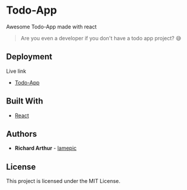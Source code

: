# Todo-App

Awesome Todo-App made with react

> Are you even a developer if you don't have a todo app project? 😅


## Deployment

Live link

* [Todo-App](https://bit.ly/2Uva9aJ)

## Built With

* [React](http://www.reactjs.org/)


## Authors

* **Richard Arthur** - [lamepic](https://github.com/lamepic)

## License

This project is licensed under the MIT License.
